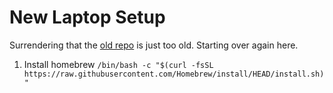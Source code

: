 # New Laptop Setup

Surrendering that the [old repo](https://github.com/richardjonathonharris/various_dot_files) is just too old. Starting over again here.

1. Install homebrew `/bin/bash -c "$(curl -fsSL https://raw.githubusercontent.com/Homebrew/install/HEAD/install.sh)"`
